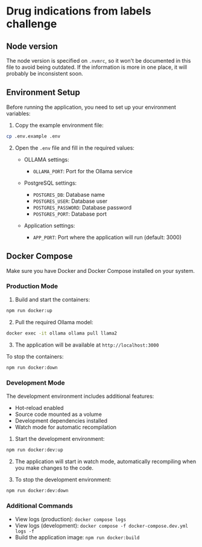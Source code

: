 # Drug indications from labels challenge

## Node version

The node version is specified on `.nvmrc`, so it won't be documented in this file to avoid being outdated. If the information is more in one place, it will probably be inconsistent soon.

## Environment Setup

Before running the application, you need to set up your environment variables:

1. Copy the example environment file:
```bash
cp .env.example .env
```

2. Open the `.env` file and fill in the required values:

   - OLLAMA settings:
     - `OLLAMA_PORT`: Port for the Ollama service

   - PostgreSQL settings:
     - `POSTGRES_DB`: Database name
     - `POSTGRES_USER`: Database user
     - `POSTGRES_PASSWORD`: Database password
     - `POSTGRES_PORT`: Database port

   - Application settings:
     - `APP_PORT`: Port where the application will run (default: 3000)

## Docker Compose

Make sure you have Docker and Docker Compose installed on your system.

### Production Mode

1. Build and start the containers:
```bash
npm run docker:up
```

2. Pull the required Ollama model:
```bash
docker exec -it ollama ollama pull llama2
```

3. The application will be available at `http://localhost:3000`

To stop the containers:
```bash
npm run docker:down
```

### Development Mode

The development environment includes additional features:
- Hot-reload enabled
- Source code mounted as a volume
- Development dependencies installed
- Watch mode for automatic recompilation

1. Start the development environment:
```bash
npm run docker:dev:up
```

2. The application will start in watch mode, automatically recompiling when you make changes to the code.

3. To stop the development environment:
```bash
npm run docker:dev:down
```

### Additional Commands
- View logs (production): `docker compose logs`
- View logs (development): `docker compose -f docker-compose.dev.yml logs -f`
- Build the application image: `npm run docker:build`

